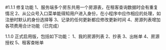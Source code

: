 #1.1.1 修复功能
1、服务端多个房东共用一个房源表，在租客查询数据时会有重复情况
2、从公众号入口菜单能得知用户进入身份，在小程序中应作相应的处理，如注册时默认的身份选择等
3、记录的任何更新都应修改更新时间
4、房源列表增加各项费用合计功能（已完成）

1.1.0 正式启用版，包括如下功能：
1、我的房源列表
2、抄表
3、出帐单
4、房源授权
5、租客查帐单
